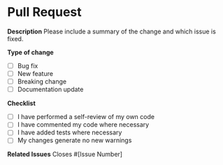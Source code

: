 # Pull Request

**Description**
Please include a summary of the change and which issue is fixed.

**Type of change**
- [ ] Bug fix
- [ ] New feature
- [ ] Breaking change
- [ ] Documentation update

**Checklist**
- [ ] I have performed a self-review of my own code
- [ ] I have commented my code where necessary
- [ ] I have added tests where necessary
- [ ] My changes generate no new warnings

**Related Issues**
Closes #[Issue Number]
